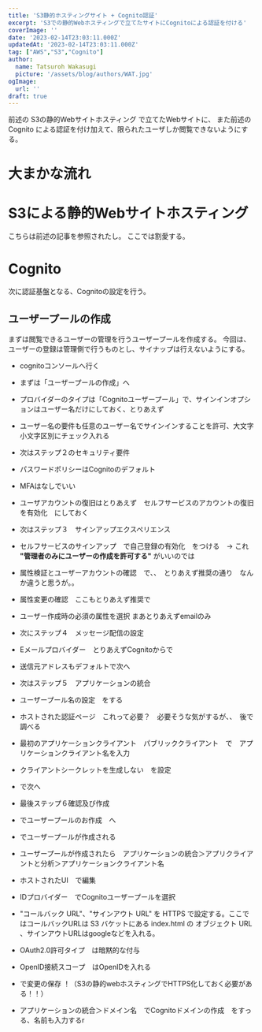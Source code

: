 ```yaml
---
title: 'S3静的ホスティングサイト + Cognito認証'
excerpt: 'S3での静的Webホスティングで立てたサイトにCognitoによる認証を付ける'
coverImage: ''
date: '2023-02-14T23:03:11.000Z'
updatedAt: '2023-02-14T23:03:11.000Z'
tag: ["AWS","S3","Cognito"]
author:
  name: Tatsuroh Wakasugi
  picture: '/assets/blog/authors/WAT.jpg'
ogImage:
  url: ''
draft: true
---
```


前述の S3の静的Webサイトホスティング で立てたWebサイトに、 また前述のCognito による認証を付け加えて、限られたユーザしか閲覧できないようにする。

# 大まかな流れ

# S3による静的Webサイトホスティング

こちらは前述の記事を参照されたし。
ここでは割愛する。

# Cognito

次に認証基盤となる、Cognitoの設定を行う。

## ユーザープールの作成

まずは閲覧できるユーザーの管理を行うユーザープールを作成する。
今回は、ユーザーの登録は管理側で行うものとし、サイナップは行えないようにする。

- cognitoコンソールへ行く
- まずは「ユーザープールの作成」へ
- プロバイダーのタイプは「Cognitoユーザープール」で、サインインオプションはユーザー名だけにしておく、とりあえず
- ユーザー名の要件も任意のユーザー名でサインインすることを許可、大文字小文字区別にチェック入れる
- 次はステップ２のセキュリティ要件
- パスワードポリシーはCognitoのデフォルト
- MFAはなしでいい
- ユーザアカウントの復旧はとりあえず　セルフサービスのアカウントの復旧を有効化　にしておく
- 次はステップ３　サインアップエクスペリエンス
- セルフサービスのサインアップ　で自己登録の有効化　をつける　→ これ **"管理者のみにユーザーの作成を許可する"** がいいのでは
- 属性検証とユーザーアカウントの確認　で、、　とりあえず推奨の通り　なんか違うと思うが。。
- 属性変更の確認　ここもとりあえず推奨で
- ユーザー作成時の必須の属性を選択 まあとりあえずemailのみ
- 次にステップ４　メッセージ配信の設定
- Eメールプロバイダー　とりあえずCognitoからで
- 送信元アドレスもデフォルトで次へ
- 次はステップ５　アプリケーションの統合
- ユーザープール名の設定　をする
- ホストされた認証ページ　これって必要？　必要そうな気がするが、、　後で調べる
- 最初のアプリケーションクライアント　パブリッククライアント　で　アプリケーションクライアント名を入力
- クライアントシークレットを生成しない　を設定
- で次へ
- 最後ステップ６確認及び作成
- でユーザープールのお作成　へ
- でユーザープールが作成される

- ユーザープールが作成されたら　アプリケーションの統合＞アプリクライアントと分析＞アプリケーションクライアント名
- ホストされたUI　で編集
- IDプロバイダー　でCognitoユーザープールを選択
- "コールバック URL"、"サインアウト URL" を HTTPS で設定する。ここではコールバックURLは S3 バケットにある index.html の オブジェクト URL 、サインアウトURLはgoogleなどを入れる。
- OAuth2.0許可タイプ　は暗黙的な付与
- OpenID接続スコープ　はOpenIDを入れる
- で変更の保存
！（S3の静的webホスティングでHTTPS化しておく必要がある！！）

- アプリケーションの統合＞ドメイン名　でCognitoドメインの作成　をすっる、名前も入力するr


